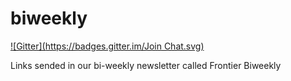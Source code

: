 biweekly
========
[![Gitter](https://badges.gitter.im/Join Chat.svg)](https://gitter.im/frontiermag/biweekly?utm_source=badge&utm_medium=badge&utm_campaign=pr-badge&utm_content=badge)

Links sended in our bi-weekly newsletter called Frontier Biweekly
